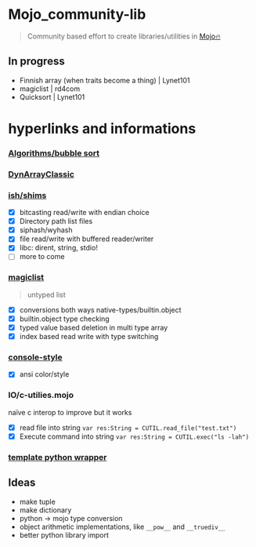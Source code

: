 # Mojo_community-lib
> Community based effort to create libraries/utilities in [Mojo🔥](https://docs.modular.com/mojo/)
## In progress
- Finnish array (when traits become a thing) | Lynet101
- magiclist | rd4com
- Quicksort | Lynet101
# hyperlinks and informations
### [Algorithms/bubble sort](https://github.com/Lynet101/Mojo_community-lib/tree/main/Algorithms/Bubblesort)
### [DynArrayClassic](https://github.com/Lynet101/Mojo_community-lib/blob/main/DataStructures/DArrayClassic/array.mojo)
### [ish/shims](https://github.com/lsh/shims)
  - [X] bitcasting read/write with endian choice
  - [x] Directory path list files
  - [x] siphash/wyhash
  - [x] file read/write with buffered reader/writer
  - [x] libc: dirent, string, stdio!
  - [ ] more to come
### [magiclist](https://github.com/rd4com/mojo-magiclist)
> untyped list
  - [x] conversions both ways native-types/builtin.object
  - [x] builtin.object type checking
  - [x] typed value based deletion in multi type array
  - [x] index based read write with type switching
### [console-style](https://github.com/rd4com/mojo-console-style-print)
  - [x] ansi color/style
### IO/c-utilies.mojo
naïve c interop to improve but it works
- [X] read file into string
``` var res:String = CUTIL.read_file("test.txt") ```
- [X] Execute command into string
``` var res:String = CUTIL.exec("ls -lah") ```
### [template python wrapper](https://github.com/Lynet101/Mojo_community-lib/blob/main/IO/snippets/generic_python_wrapper.mojo)
## Ideas
- make tuple
- make dictionary
- python -> mojo type conversion
- object arithmetic implementations, like ``__pow__`` and ``__truediv__``
- better python library import
